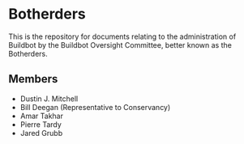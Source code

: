 Botherders
==========

This is the repository for documents relating to the administration of Buildbot by the Buildbot Oversight Committee, better known as the Botherders.

Members
-------

 * Dustin J. Mitchell
 * Bill Deegan (Representative to Conservancy)
 * Amar Takhar
 * Pierre Tardy
 * Jared Grubb

